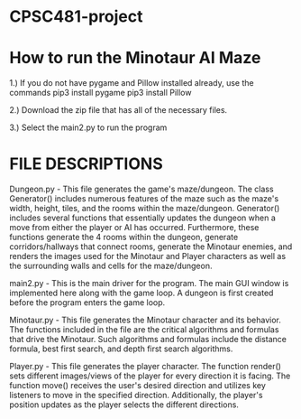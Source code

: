 # CPSC481-project
# How to run the Minotaur AI Maze

1.) If you do not have pygame and Pillow installed already, use the commands
       pip3 install pygame
       pip3 install Pillow  
       
2.) Download the zip file that has all of the necessary files.   

3.) Select the main2.py to run the program


# FILE DESCRIPTIONS
Dungeon.py
       - This file generates the game's maze/dungeon. The class Generator() includes numerous features of the maze such as the maze's width, height, tiles, and the rooms within the maze/dungeon. Generator() includes several functions that essentially updates the dungeon when a move from either the player or AI has occurred. Furthermore, these functions generate the 4 rooms within the dungeon, generate corridors/hallways that connect rooms, generate the Minotaur enemies, and renders the images used for the Minotaur and Player characters as well as the surrounding walls and cells for the maze/dungeon. 
       
main2.py
       - This is the main driver for the program. The main GUI window is implemented here along with the game loop. A dungeon is first created before the program enters the game loop.
       
Minotaur.py
       - This file generates the Minotaur character and its behavior. The functions included in the file are the critical algorithms and formulas that drive the Minotaur. Such algorithms and formulas include the distance formula, best first search, and depth first search algorithms. 
       
Player.py
       - This file generates the player character. The function render() sets different images/views of the player for every direction it is facing. The function move() receives the user's desired direction and utilizes key listeners to move in the specified direction. Additionally, the player's position updates as the player selects the different directions.
